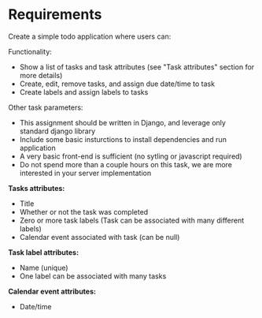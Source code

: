 # Requirements
Create a simple todo application where users can:

Functionality:

- Show a list of tasks and task attributes (see "Task attributes" section for more details)
- Create, edit, remove tasks, and assign due date/time to task
- Create labels and assign labels to tasks

Other task parameters:

- This assignment should be written in Django, and leverage only standard django library
- Include some basic insturctions to install dependencies and run application
- A very basic front-end is sufficient (no sytling or javascript required)
- Do not spend more than a couple hours on this task, we are more interested in your server implementation


**Tasks attributes:**

- Title
- Whether or not the task was completed
- Zero or more task labels (Task can be associated with many different labels)
- Calendar event associated with task (can be null)


**Task label attributes:**

- Name (unique)
- One label can be associated with many tasks

**Calendar event attributes:**

- Date/time
